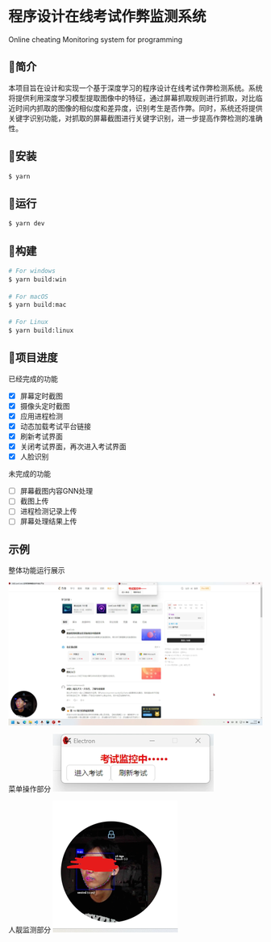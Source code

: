 # 程序设计在线考试作弊监测系统

Online cheating Monitoring system for programming

## 🎯简介

本项目旨在设计和实现一个基于深度学习的程序设计在线考试作弊检测系统。系统将提供利用深度学习模型提取图像中的特征，通过屏幕抓取规则进行抓取，对比临近时间内抓取的图像的相似度和差异度，识别考生是否作弊。同时，系统还将提供关键字识别功能，对抓取的屏幕截图进行关键字识别，进一步提高作弊检测的准确性。

## 🎈安装

```bash
$ yarn
```

## 🎉运行

```bash
$ yarn dev
```

## 🔨构建

```bash
# For windows
$ yarn build:win

# For macOS
$ yarn build:mac

# For Linux
$ yarn build:linux
```

## 🔖项目进度

已经完成的功能

- [x] 屏幕定时截图
- [x] 摄像头定时截图
- [x] 应用进程检测
- [x] 动态加载考试平台链接
- [x] 刷新考试界面
- [x] 关闭考试界面，再次进入考试界面
- [x] 人脸识别

未完成的功能

- [ ] 屏幕截图内容GNN处理
- [ ] 截图上传
- [ ] 进程检测记录上传
- [ ] 屏幕处理结果上传

## 示例

整体功能运行展示

![整体功能运行示例](/resources/示例.png)

菜单操作部分
![菜单操作栏](/resources/操作菜单.png)

人靓监测部分
![人脸监测](/resources/人脸监测.png)

